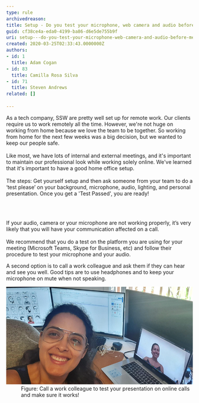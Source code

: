 ```yaml
---
type: rule
archivedreason: 
title: Setup - Do you test your microphone, web camera and audio before meetings?
guid: cf38ce4a-eda0-4199-ba86-d6e5de755b9f
uri: setup---do-you-test-your-microphone-web-camera-and-audio-before-meetings
created: 2020-03-25T02:33:43.0000000Z
authors:
- id: 1
  title: Adam Cogan
- id: 83
  title: Camilla Rosa Silva
- id: 71
  title: Steven Andrews
related: []

---
```



<p class="ssw15-rteElement-P">​As a tech company, SSW are pretty well set up for remote work. Our clients require us to work remotely all the time. However, we're not huge on working from home because we love the team to be together. So working from home for the next few weeks was a big decision, but we wanted to keep our people safe.<br> <br>Like most, we have lots of internal and external meetings, and it's important to maintain our professional look while working solely online. We've learned that it's important to have a good home office setup.<br> <br>The steps: Get yourself setup and then ask someone from your team to do a ‘test please’ on your background, microphone, audio, lighting, and personal presentation. Once you get a 'Test Passed', you are ready!​<br></p>
<br><excerpt class='endintro'></excerpt><br>
<p>​If your audio, camera or your microphone are not​ working properly, it’s very likely that you will have your communication affected on a call.<br><br>We recommend that you do a test on the platform you are using for your meeting (Microsoft Teams, Skype for Business, etc) and follow their procedure to test your microphone and your audio.</p><p>A second option is to call a work colleague and ask them if they can hear and see you well. Good tips are to use headphones and to keep your microphone on mute when not speaking. ​<br></p><dl class="image"><dt>
      <img src="test-call.png" alt="test-call.png" />
   </dt><dd>Figure: Call a work colleague to test your presentation on online calls and make sure it works!<br></dd></dl>
<div class="ms-rtestate-read ms-rte-wpbox"><div class="ms-rtestate-notify  ms-rtestate-read e0a6ff57-17ba-4158-ac7e-bd852d81c573" id="div_e0a6ff57-17ba-4158-ac7e-bd852d81c573"></div><div id="vid_e0a6ff57-17ba-4158-ac7e-bd852d81c573" style="display:none;"></div></div>​​<br>


